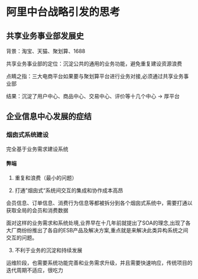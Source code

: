 # 阿里中台战略引发的思考
## 共享业务事业部发展史
背景：淘宝、天猫、聚划算、1688

共享业务事业部的定位：沉淀公共的通用的业务功能，避免重复建设资源浪费

点睛之指：三大电商平台如果要与聚划算平台进行业务对接,必须通过共享业务事业部

结果：沉淀了用户中心、商品中心、交易中心、评价等十几个中心 -> 厚平台

## 企业信息中心发展的症结
### 烟囱式系统建设

完全基于业务需求建设系统

#### 弊端
1. 重复和浪费（最小的问题）

2. 打通”烟囱式“系统间交互的集成和协作成本高昂

会员信息、订单信息、消费行为信息等都被拆分到各个烟囱式系统中，需要打通以获取全局的会员和消费数据

面对这样的业务需求和系统处境,业界早在十几年前就提出了SOA的理念,出现了各大厂商纷纷推出了各自的ESB产品及解决方案,重点就是来解决此类异构系统之间交互的问题。

3. 不利于业务的沉淀和持续发展

运维阶段，也需要系统功能完善和业务需求升级，并且需要快速响应，传统项目的迭代周期不适应，很吃力